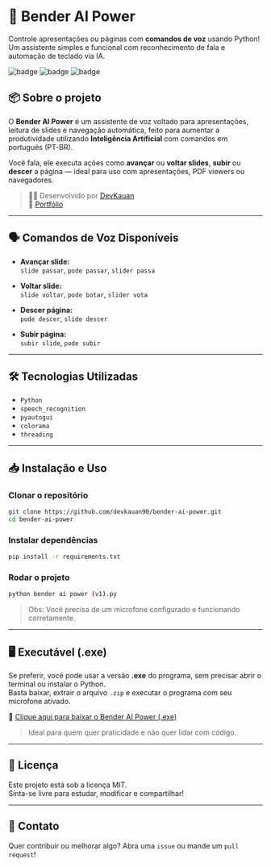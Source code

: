 
# 🤖 Bender AI Power

Controle apresentações ou páginas com **comandos de voz** usando Python!  
Um assistente simples e funcional com reconhecimento de fala e automação de teclado via IA.

![badge](https://img.shields.io/badge/voz-ativada-blue)
![badge](https://img.shields.io/badge/feito%20com-Python-blueviolet)
![badge](https://img.shields.io/badge/status-em%20desenvolvimento-yellow)

## 📦 Sobre o projeto

O **Bender AI Power** é um assistente de voz voltado para apresentações, leitura de slides e navegação automática, feito para aumentar a produtividade utilizando **Inteligência Artificial** com comandos em português (PT-BR).

Você fala, ele executa ações como **avançar** ou **voltar slides**, **subir** ou **descer** a página — ideal para uso com apresentações, PDF viewers ou navegadores.

> 🧑‍💻 Desenvolvido por [DevKauan](https://github.com/devkauan90)  
> 💼 [Portfólio](https://ghh-gh23.vercel.app/)

---

## 🗣️ Comandos de Voz Disponíveis

- **Avançar slide:**  
  `slide passar`, `pode passar`, `slider passa`

- **Voltar slide:**  
  `slide voltar`, `pode botar`, `slider vota`

- **Descer página:**  
  `pode descer`, `slide descer`

- **Subir página:**  
  `subir slide`, `pode subir`

---

## 🛠️ Tecnologias Utilizadas

- `Python`
- `speech_recognition`
- `pyautogui`
- `colorama`
- `threading`

---

## 📥 Instalação e Uso

### Clonar o repositório
```bash
git clone https://github.com/devkauan90/bender-ai-power.git
cd bender-ai-power
```

### Instalar dependências
```bash
pip install -r requirements.txt
```

### Rodar o projeto
```bash
python bender ai power (v1).py
```

> Obs: Você precisa de um microfone configurado e funcionando corretamente.

---

## 🖥️ Executável (.exe)

Se preferir, você pode usar a versão **.exe** do programa, sem precisar abrir o terminal ou instalar o Python.  
Basta baixar, extrair o arquivo `.zip` e executar o programa com seu microfone ativado.

🔽 [Clique aqui para baixar o Bender AI Power (.exe)](https://www.mediafire.com/file/bv2oohlw541y9f7/BENDER+AI+POWER+(V1).zip/file)

> Ideal para quem quer praticidade e não quer lidar com código.

---

## 🧠 Licença

Este projeto está sob a licença MIT.  
Sinta-se livre para estudar, modificar e compartilhar!

---

## 💬 Contato

Quer contribuir ou melhorar algo? Abra uma `issue` ou mande um `pull request`!
